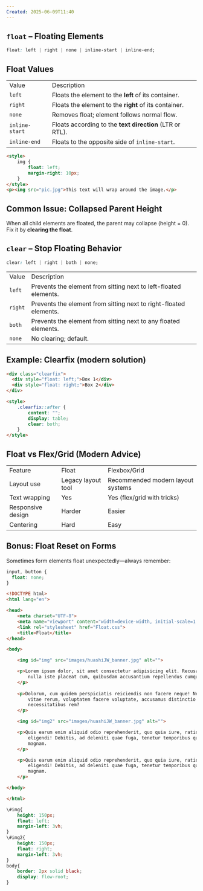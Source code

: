 ```yaml
---
Created: 2025-06-09T11:40
---
```

## `float` – Floating Elements

```CSS
float: left | right | none | inline-start | inline-end;
```

  

## Float Values

|   |   |
|---|---|
|Value|Description|
|`left`|Floats the element to the **left** of its container.|
|`right`|Floats the element to the **right** of its container.|
|`none`|Removes float; element follows normal flow.|
|`inline-start`|Floats according to the **text direction** (LTR or RTL).|
|`inline-end`|Floats to the opposite side of `inline-start`.|

  

```HTML
<style>
    img {
        float: left;
        margin-right: 10px;
    }
</style>
<p><img src="pic.jpg">This text will wrap around the image.</p>
```

  

## Common Issue: Collapsed Parent Height

When all child elements are floated, the parent may collapse (height = 0). Fix it by **clearing the float**.

  

## `clear` – Stop Floating Behavior

```CSS
clear: left | right | both | none;
```

|   |   |
|---|---|
|Value|Description|
|`left`|Prevents the element from sitting next to left-floated elements.|
|`right`|Prevents the element from sitting next to right-floated elements.|
|`both`|Prevents the element from sitting next to any floated elements.|
|`none`|No clearing; default.|

  

## Example: Clearfix (modern solution)

```HTML
<div class="clearfix">
  <div style="float: left;">Box 1</div>
  <div style="float: right;">Box 2</div>
</div>

<style>
    .clearfix::after {
        content: "";
        display: table;
        clear: both;
    }
</style>
```

  

## Float vs Flex/Grid (Modern Advice)

|   |   |   |
|---|---|---|
|Feature|Float|Flexbox/Grid|
|Layout use|Legacy layout tool|Recommended modern layout systems|
|Text wrapping|Yes|Yes (flex/grid with tricks)|
|Responsive design|Harder|Easier|
|Centering|Hard|Easy|

  

## Bonus: Float Reset on Forms

Sometimes form elements float unexpectedly—always remember:

```CSS
input, button {
  float: none;
}
```

  

  

  

```HTML
<!DOCTYPE html>
<html lang="en">

<head>
    <meta charset="UTF-8">
    <meta name="viewport" content="width=device-width, initial-scale=1.0">
    <link rel="stylesheet" href="Float.css">
    <title>Float</title>
</head>

<body>

    <img id="img" src="images/huashiJW_banner.jpg" alt="">

    <p>Lorem ipsum dolor, sit amet consectetur adipisicing elit. Recusandae a et itaque veniam veritatis ea aperiam eius
        nulla iste placeat cum, quibusdam accusantium repellendus cumque dicta maiores. Sunt, quidem beatae?
    </p>
    
    <p>Dolorum, cum quidem perspiciatis reiciendis non facere neque! Nemo velit fugiat laudantium nobis illum veniam,
        vitae rerum, voluptatem facere voluptate, accusamus distinctio culpa error ab sit numquam. Repellat,
        necessitatibus rem?
    </p>

    <img id="img2" src="images/huashiJW_banner.jpg" alt="">

    <p>Quis earum enim aliquid odio reprehenderit, quo quia iure, ratione, incidunt quaerat minus facilis alias
        eligendi! Debitis, ad deleniti quae fuga, tenetur temporibus quisquam officia natus nam incidunt, provident
        magnam.
    </p>

    <p>Quis earum enim aliquid odio reprehenderit, quo quia iure, ratione, incidunt quaerat minus facilis alias
        eligendi! Debitis, ad deleniti quae fuga, tenetur temporibus quisquam officia natus nam incidunt, provident
        magnam.
    </p>

</body>

</html>
```

```CSS
\#img{
    height: 150px;
    float: left;
    margin-left: 3vh;
}
\#img2{
    height: 150px;
    float: right;
    margin-left: 3vh;
}
body{
    border: 2px solid black;
    display: flow-root;
}
```